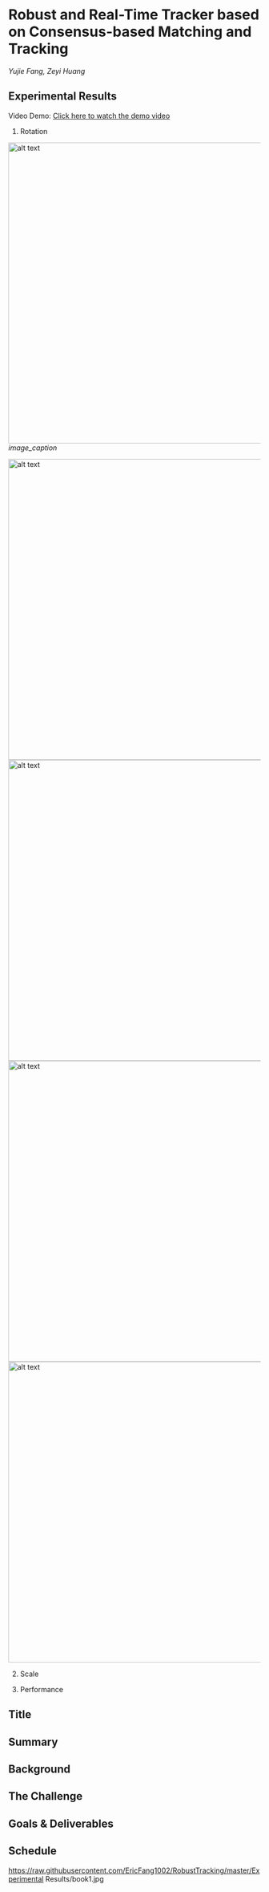 # **Robust and Real-Time Tracker based on Consensus-based Matching and Tracking**

*Yujie Fang, Zeyi Huang*

## **Experimental Results**
Video Demo: [Click here to watch the demo video](https://youtu.be/qR5i5zhDpw8)

1. Rotation

<p>
    <img src="https://raw.githubusercontent.com/EricFang1002/RobustTracking/master/Experimental Results/book1.jpg" alt="alt text" width="600">
    <em>image_caption</em>
</p>

<img src="https://raw.githubusercontent.com/EricFang1002/RobustTracking/master/Experimental Results/book1.jpg" alt="alt text" width="600">

<img src="https://raw.githubusercontent.com/EricFang1002/RobustTracking/master/Experimental Results/book2.jpg" alt="alt text" width="600">

<img src="https://raw.githubusercontent.com/EricFang1002/RobustTracking/master/Experimental Results/arm1.jpg" alt="alt text" width="600">

<img src="https://raw.githubusercontent.com/EricFang1002/RobustTracking/master/Experimental Results/arm2.jpg" alt="alt text" width="600">

2. Scale

3. Performance

## **Title**

## **Summary**

## **Background**

## **The Challenge**

## **Goals & Deliverables**

## **Schedule**
https://raw.githubusercontent.com/EricFang1002/RobustTracking/master/Experimental Results/book1.jpg
